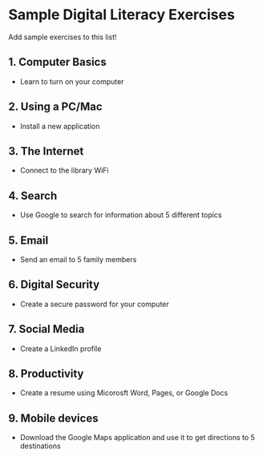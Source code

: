 # Sample Digital Literacy Exercises

Add sample exercises to this list!

## 1. Computer Basics

* Learn to turn on your computer

## 2. Using a PC/Mac

* Install a new application

## 3. The Internet

* Connect to the library WiFi

## 4. Search

* Use Google to search for information about 5 different topics

## 5. Email

* Send an email to 5 family members

## 6. Digital Security

* Create a secure password for your computer

## 7. Social Media

* Create a LinkedIn profile

## 8. Productivity

* Create a resume using Micorosft Word, Pages, or Google Docs

## 9. Mobile devices

* Download the Google Maps application and use it to get directions to 5 destinations


